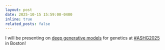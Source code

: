 ```yaml
---
layout: post
date: 2025-10-15 15:59:00-0400
inline: true
related_posts: false
---
```


I will be presenting on <a href="https://prateekanand2.github.io/presentations/">deep generative models</a> for genetics at <a href="https://meetings.ashg.org/event/ASHG25/home">#ASHG2025</a> in Boston!
